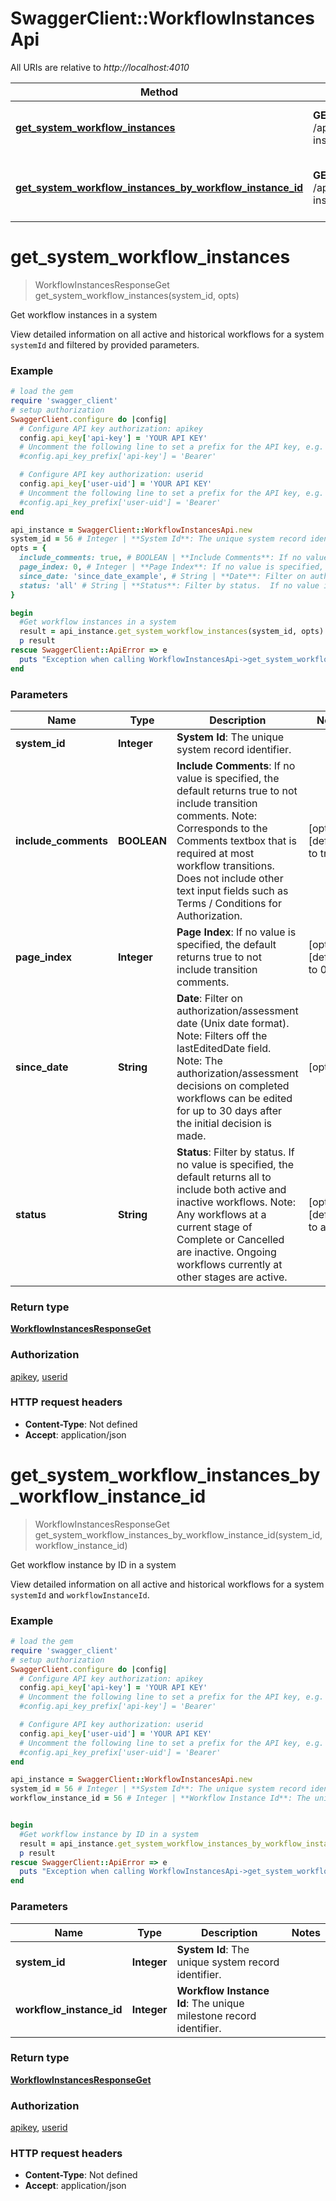 # SwaggerClient::WorkflowInstancesApi

All URIs are relative to *http://localhost:4010*

Method | HTTP request | Description
------------- | ------------- | -------------
[**get_system_workflow_instances**](WorkflowInstancesApi.md#get_system_workflow_instances) | **GET** /api/systems/{systemId}/workflow-instances | Get workflow instances in a system
[**get_system_workflow_instances_by_workflow_instance_id**](WorkflowInstancesApi.md#get_system_workflow_instances_by_workflow_instance_id) | **GET** /api/systems/{systemId}/workflow-instances/{workflowInstanceId} | Get workflow instance by ID in a system

# **get_system_workflow_instances**
> WorkflowInstancesResponseGet get_system_workflow_instances(system_id, opts)

Get workflow instances in a system

View detailed information on all active and historical workflows for a system `systemId` and filtered by provided parameters.

### Example
```ruby
# load the gem
require 'swagger_client'
# setup authorization
SwaggerClient.configure do |config|
  # Configure API key authorization: apikey
  config.api_key['api-key'] = 'YOUR API KEY'
  # Uncomment the following line to set a prefix for the API key, e.g. 'Bearer' (defaults to nil)
  #config.api_key_prefix['api-key'] = 'Bearer'

  # Configure API key authorization: userid
  config.api_key['user-uid'] = 'YOUR API KEY'
  # Uncomment the following line to set a prefix for the API key, e.g. 'Bearer' (defaults to nil)
  #config.api_key_prefix['user-uid'] = 'Bearer'
end

api_instance = SwaggerClient::WorkflowInstancesApi.new
system_id = 56 # Integer | **System Id**: The unique system record identifier.
opts = { 
  include_comments: true, # BOOLEAN | **Include Comments**: If no value is specified, the default returns true to not include transition comments.  Note: Corresponds to the Comments textbox that is required at most workflow transitions. Does not include other text input fields such as Terms / Conditions for Authorization. 
  page_index: 0, # Integer | **Page Index**: If no value is specified, the default returns true to not include transition comments.
  since_date: 'since_date_example', # String | **Date**: Filter on authorization/assessment date (Unix date format).  Note: Filters off the lastEditedDate field.  Note: The authorization/assessment decisions on completed workflows  can be edited for up to 30 days after the initial decision is made. 
  status: 'all' # String | **Status**: Filter by status.  If no value is specified, the default returns all to include both active and inactive workflows.  Note: Any workflows at a current stage of Complete or Cancelled are inactive. Ongoing workflows currently at other stages are active. 
}

begin
  #Get workflow instances in a system
  result = api_instance.get_system_workflow_instances(system_id, opts)
  p result
rescue SwaggerClient::ApiError => e
  puts "Exception when calling WorkflowInstancesApi->get_system_workflow_instances: #{e}"
end
```

### Parameters

Name | Type | Description  | Notes
------------- | ------------- | ------------- | -------------
 **system_id** | **Integer**| **System Id**: The unique system record identifier. | 
 **include_comments** | **BOOLEAN**| **Include Comments**: If no value is specified, the default returns true to not include transition comments.  Note: Corresponds to the Comments textbox that is required at most workflow transitions. Does not include other text input fields such as Terms / Conditions for Authorization.  | [optional] [default to true]
 **page_index** | **Integer**| **Page Index**: If no value is specified, the default returns true to not include transition comments. | [optional] [default to 0]
 **since_date** | **String**| **Date**: Filter on authorization/assessment date (Unix date format).  Note: Filters off the lastEditedDate field.  Note: The authorization/assessment decisions on completed workflows  can be edited for up to 30 days after the initial decision is made.  | [optional] 
 **status** | **String**| **Status**: Filter by status.  If no value is specified, the default returns all to include both active and inactive workflows.  Note: Any workflows at a current stage of Complete or Cancelled are inactive. Ongoing workflows currently at other stages are active.  | [optional] [default to all]

### Return type

[**WorkflowInstancesResponseGet**](WorkflowInstancesResponseGet.md)

### Authorization

[apikey](../README.md#apikey), [userid](../README.md#userid)

### HTTP request headers

 - **Content-Type**: Not defined
 - **Accept**: application/json



# **get_system_workflow_instances_by_workflow_instance_id**
> WorkflowInstancesResponseGet get_system_workflow_instances_by_workflow_instance_id(system_id, workflow_instance_id)

Get workflow instance by ID in a system

View detailed information on all active and historical workflows for a system `systemId` and `workflowInstanceId`.

### Example
```ruby
# load the gem
require 'swagger_client'
# setup authorization
SwaggerClient.configure do |config|
  # Configure API key authorization: apikey
  config.api_key['api-key'] = 'YOUR API KEY'
  # Uncomment the following line to set a prefix for the API key, e.g. 'Bearer' (defaults to nil)
  #config.api_key_prefix['api-key'] = 'Bearer'

  # Configure API key authorization: userid
  config.api_key['user-uid'] = 'YOUR API KEY'
  # Uncomment the following line to set a prefix for the API key, e.g. 'Bearer' (defaults to nil)
  #config.api_key_prefix['user-uid'] = 'Bearer'
end

api_instance = SwaggerClient::WorkflowInstancesApi.new
system_id = 56 # Integer | **System Id**: The unique system record identifier.
workflow_instance_id = 56 # Integer | **Workflow Instance Id**: The unique milestone record identifier.


begin
  #Get workflow instance by ID in a system
  result = api_instance.get_system_workflow_instances_by_workflow_instance_id(system_id, workflow_instance_id)
  p result
rescue SwaggerClient::ApiError => e
  puts "Exception when calling WorkflowInstancesApi->get_system_workflow_instances_by_workflow_instance_id: #{e}"
end
```

### Parameters

Name | Type | Description  | Notes
------------- | ------------- | ------------- | -------------
 **system_id** | **Integer**| **System Id**: The unique system record identifier. | 
 **workflow_instance_id** | **Integer**| **Workflow Instance Id**: The unique milestone record identifier. | 

### Return type

[**WorkflowInstancesResponseGet**](WorkflowInstancesResponseGet.md)

### Authorization

[apikey](../README.md#apikey), [userid](../README.md#userid)

### HTTP request headers

 - **Content-Type**: Not defined
 - **Accept**: application/json



